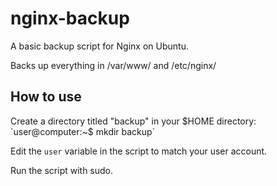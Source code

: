 # nginx-backup
A basic backup script for Nginx on Ubuntu.

Backs up everything in /var/www/ and /etc/nginx/

## How to use

Create a directory titled "backup" in your $HOME directory:
`user@computer:~$ mkdir backup`

Edit the `user` variable in the script to match your user account.

Run the script with sudo.
